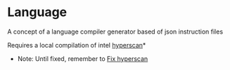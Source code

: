 # Language
A concept of a language compiler generator based of json instruction files

Requires a local compilation of intel <a href="https://github.com/intel/hyperscan">hyperscan</a>*


* Note: Until fixed, remember to <a href="https://github.com/intel/hyperscan/issues/292#issuecomment-762635447">Fix hyperscan</a>

